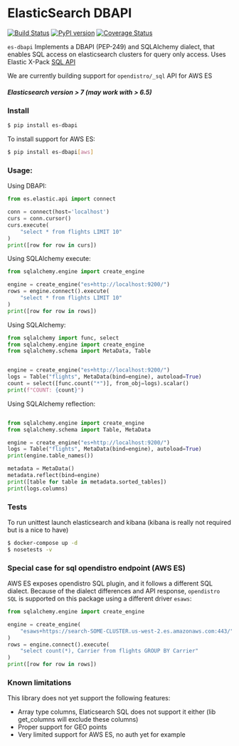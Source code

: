 # ElasticSearch DBAPI

[![Build Status](https://travis-ci.org/preset-io/es-dbapi.svg?branch=master)](https://travis-ci.org/preset-io/es-dbapi)
[![PyPI version](https://badge.fury.io/py/es-dbapi.svg)](https://badge.fury.io/py/es-dbapi)
[![Coverage Status](https://codecov.io/github/preset-io/es-dbapi/coverage.svg?branch=master)](https://codecov.io/github/preset-io/es-dbapi)


`es-dbapi` Implements a DBAPI (PEP-249) and SQLAlchemy dialect, 
that enables SQL access on elasticsearch clusters for query only access. 
Uses Elastic X-Pack [SQL API](https://www.elastic.co/guide/en/elasticsearch/reference/current/xpack-sql.html)

We are currently building support for `opendistro/_sql` API for AWS ES

##### Elasticsearch version > 7 (may work with > 6.5)

### Install

```bash
$ pip install es-dbapi
```  

To install support for AWS ES:

```bash
$ pip install es-dbapi[aws]
```  

### Usage:

Using DBAPI:

```python
from es.elastic.api import connect

conn = connect(host='localhost')
curs = conn.cursor()
curs.execute(
    "select * from flights LIMIT 10"
)
print([row for row in curs])
```

Using SQLAlchemy execute:

```python
from sqlalchemy.engine import create_engine

engine = create_engine("es+http://localhost:9200/")
rows = engine.connect().execute(
    "select * from flights LIMIT 10"
)
print([row for row in rows])
```

Using SQLAlchemy:

```python
from sqlalchemy import func, select
from sqlalchemy.engine import create_engine
from sqlalchemy.schema import MetaData, Table


engine = create_engine("es+http://localhost:9200/")
logs = Table("flights", MetaData(bind=engine), autoload=True)
count = select([func.count("*")], from_obj=logs).scalar()
print(f"COUNT: {count}")
```

Using SQLAlchemy reflection:

```python

from sqlalchemy.engine import create_engine
from sqlalchemy.schema import Table, MetaData

engine = create_engine("es+http://localhost:9200/")
logs = Table("flights", MetaData(bind=engine), autoload=True)
print(engine.table_names())

metadata = MetaData()
metadata.reflect(bind=engine)
print([table for table in metadata.sorted_tables])
print(logs.columns)
```

### Tests

To run unittest launch elasticsearch and kibana (kibana is really not required but is a nice to have)

```bash
$ docker-compose up -d
$ nosetests -v
```

### Special case for sql opendistro endpoint (AWS ES)

AWS ES exposes opendistro SQL plugin, and it follows a different SQL dialect. 
Because of the dialect differences and API response, `opendistro SQL` is supported
on this package using a different driver `esaws`:

```python
from sqlalchemy.engine import create_engine

engine = create_engine(
    "esaws+https://search-SOME-CLUSTER.us-west-2.es.amazonaws.com:443/"
)
rows = engine.connect().execute(
    "select count(*), Carrier from flights GROUP BY Carrier"
)
print([row for row in rows])
```

### Known limitations

This library does not yet support the following features:

- Array type columns, Elaticsearch SQL does not support it either 
(lib get_columns will exclude these columns)
- Proper support for GEO points
- Very limited support for AWS ES, no auth yet for example
